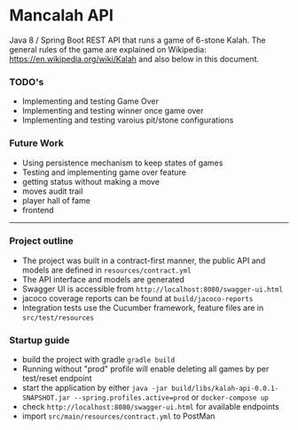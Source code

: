 # Mancalah API

Java 8 / Spring Boot REST API that runs a game of 6-stone Kalah. The general rules of the game are explained on Wikipedia: https://en.wikipedia.org/wiki/Kalah and also below in this document. 


### TODO's
- Implementing and testing Game Over
- Implementing and testing winner once game over
- Implementing and testing varoius pit/stone configurations

### Future Work
- Using persistence mechanism to keep states of games
- Testing and implementing game over feature
- getting status without making a move
- moves audit trail
- player hall of fame
- frontend

---

### Project outline

- The project was built in a contract-first manner, the public API 
and models are defined in `resources/contract.yml` 
- The API interface and models are generated
- Swagger UI is accessible from `http://localhost:8080/swagger-ui.html`
- jacoco coverage reports can be found at `build/jacoco-reports`
- Integration tests use the Cucumber framework, feature files are in `src/test/resources`


### Startup guide

* build the project with gradle `gradle build`
* Running without "prod" profile will enable deleting all games by per test/reset endpoint
* start the application by either `java -jar build/libs/kalah-api-0.0.1-SNAPSHOT.jar --spring.profiles.active=prod` or `docker-compose up`
* check `http://localhost:8080/swagger-ui.html` for available endpoints
* import `src/main/resources/contract.yml` to PostMan
